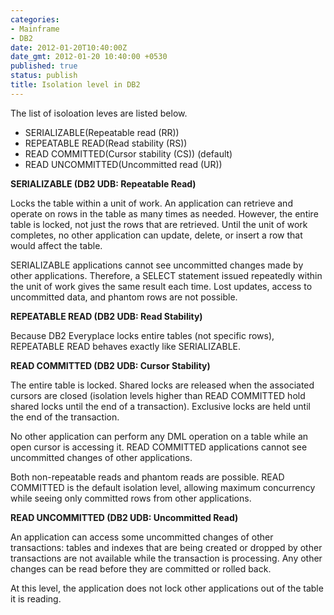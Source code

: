```yaml
---
categories:
- Mainframe
- DB2
date: 2012-01-20T10:40:00Z
date_gmt: 2012-01-20 10:40:00 +0530
published: true
status: publish
title: Isolation level in DB2
---
```


The list of isoloation leves are listed below.

- SERIALIZABLE(Repeatable read (RR))
- REPEATABLE READ(Read stability (RS))
- READ COMMITTED(Cursor stability (CS)) (default)
- READ UNCOMMITTED(Uncommitted read (UR))

**SERIALIZABLE (DB2 UDB: Repeatable Read)**

Locks the table within a unit of work. An application can retrieve and operate on rows in the table as many times as needed. However, the entire table is locked, not just the rows that are retrieved. Until the unit of work completes, no other application can update, delete, or insert a row that would affect the table.

SERIALIZABLE applications cannot see uncommitted changes made by other applications. Therefore, a SELECT statement issued repeatedly within the unit of work gives the same result each time. Lost updates, access to uncommitted data, and phantom rows are not possible.

**REPEATABLE READ (DB2 UDB: Read Stability)**

Because DB2 Everyplace locks entire tables (not specific rows), REPEATABLE READ behaves exactly like SERIALIZABLE.

**READ COMMITTED (DB2 UDB: Cursor Stability)**

The entire table is locked. Shared locks are released when the associated cursors are closed (isolation levels higher than READ COMMITTED hold shared locks until the end of a transaction). Exclusive locks are held until the end of the transaction.

No other application can perform any DML operation on a table while an open cursor is accessing it. READ COMMITTED applications cannot see uncommitted changes of other applications.

Both non-repeatable reads and phantom reads are possible. READ COMMITTED is the default isolation level, allowing maximum concurrency while seeing only committed rows from other applications.

**READ UNCOMMITTED (DB2 UDB: Uncommitted Read)**

An application can access some uncommitted changes of other transactions: tables and indexes that are being created or dropped by other transactions are not available while the transaction is processing. Any other changes can be read before they are committed or rolled back.

At this level, the application does not lock other applications out of the table it is reading.

